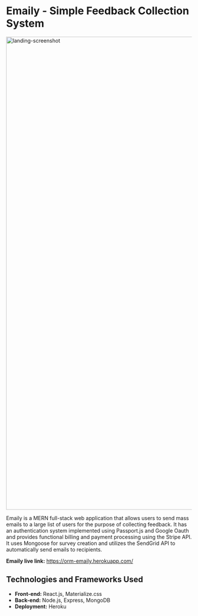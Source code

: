 # Emaily - Simple Feedback Collection System

<img width="1279" alt="landing-screenshot" src="https://user-images.githubusercontent.com/25493127/42410543-5c3d0f82-81eb-11e8-9060-4ad8682c82e2.png">

Emaily is a MERN full-stack web application that allows users to send mass emails to a large list of users for the purpose of collecting feedback. It has an authentication system implemented using Passport.js and Google Oauth and provides functional billing and payment processing using the Stripe API. It uses Mongoose for survey creation and utilizes the SendGrid API to automatically send emails to recipients.

<strong>Emaily live link:</strong> https://orm-emaily.herokuapp.com/

## Technologies and Frameworks Used

* <strong>Front-end:</strong> React.js, Materialize.css
* <strong>Back-end:</strong> Node.js, Express, MongoDB
* <strong>Deployment:</strong> Heroku
